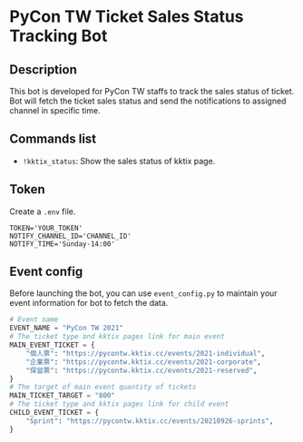 # PyCon TW Ticket Sales Status Tracking Bot

## Description
This bot is developed for PyCon TW staffs to track the sales status of ticket. Bot will fetch the ticket sales status and send the notifications to assigned channel in specific time.
## Commands list

- `!kktix_status`: Show the sales status of kktix page.

## Token
Create a `.env` file.

```
TOKEN='YOUR_TOKEN'
NOTIFY_CHANNEL_ID='CHANNEL_ID'
NOTIFY_TIME='Sunday-14:00'
```

## Event config
Before launching the bot, you can use `event_config.py` to maintain your event information for bot to fetch the data.
```python
# Event name
EVENT_NAME = "PyCon TW 2021"
# The ticket type and kktix pages link for main event
MAIN_EVENT_TICKET = {
    "個人票": "https://pycontw.kktix.cc/events/2021-individual",
    "企業票": "https://pycontw.kktix.cc/events/2021-corporate",
    "保留票": "https://pycontw.kktix.cc/events/2021-reserved",
}
# The target of main event quantity of tickets
MAIN_TICKET_TARGET = "800"
# The ticket type and kktix pages link for child event
CHILD_EVENT_TICKET = {
    "Sprint": "https://pycontw.kktix.cc/events/20210926-sprints",
}
```
